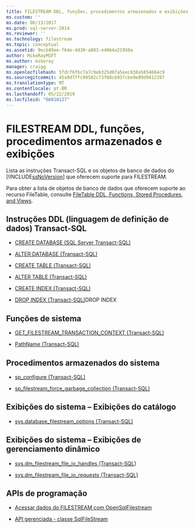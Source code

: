 ```yaml
---
title: FILESTREAM DDL, funções, procedimentos armazenados e exibições | Microsoft Docs
ms.custom: ''
ms.date: 06/13/2017
ms.prod: sql-server-2014
ms.reviewer: ''
ms.technology: filestream
ms.topic: conceptual
ms.assetid: 9ecb49ee-f64e-4d30-a803-e4064a21950a
author: MikeRayMSFT
ms.author: mikeray
manager: craigg
ms.openlocfilehash: 5fdcf6fbc7a7c9eb325d87a5eec838a5854664c9
ms.sourcegitcommit: 45a9d7ffc99502c73f08cb937cbe9e89d9412397
ms.translationtype: MT
ms.contentlocale: pt-BR
ms.lasthandoff: 05/22/2019
ms.locfileid: "66010127"
---
```

# <a name="filestream-ddl-functions-stored-procedures-and-views"></a>FILESTREAM DDL, funções, procedimentos armazenados e exibições
  Lista as instruções Transact-SQL e os objetos de banco de dados do [!INCLUDE[ssNoVersion](../../includes/ssnoversion-md.md)] que oferecem suporte para FILESTREAM.  
  
 Para obter a lista de objetos de banco de dados que oferecem suporte ao recurso FileTable, consulte [FileTable DDL, Functions, Stored Procedures, and Views](../views/views.md).  
  
##  <a name="ddl"></a> Instruções DDL (linguagem de definição de dados) Transact-SQL  
  
-   [CREATE DATABASE &#40;SQL Server Transact-SQL&#41;](/sql/t-sql/statements/create-database-sql-server-transact-sql)  
  
-   [ALTER DATABASE &#40;Transact-SQL&#41;](/sql/t-sql/statements/alter-database-transact-sql)  
  
-   [CREATE TABLE &#40;Transact-SQL&#41;](/sql/t-sql/statements/create-table-transact-sql)  
  
-   [ALTER TABLE &#40;Transact-SQL&#41;](/sql/t-sql/statements/alter-table-transact-sql)  
  
-   [CREATE INDEX &#40;Transact-SQL&#41;](/sql/t-sql/statements/create-index-transact-sql)  
  
-   [DROP INDEX &#40;Transact-SQL&#41;](/sql/t-sql/statements/drop-index-transact-sql)DROP INDEX  
  
##  <a name="func"></a> Funções de sistema  
  
-   [GET_FILESTREAM_TRANSACTION_CONTEXT &#40;Transact-SQL&#41;](/sql/t-sql/functions/get-filestream-transaction-context-transact-sql)  
  
-   [PathName &#40;Transact-SQL&#41;](/sql/relational-databases/system-functions/pathname-transact-sql)  
  
##  <a name="proc"></a> Procedimentos armazenados do sistema  
  
-   [sp_configure &#40;Transact-SQL&#41;](/sql/relational-databases/system-stored-procedures/sp-configure-transact-sql)  
  
-   [sp_filestream_force_garbage_collection &#40;Transact-SQL&#41;](/sql/relational-databases/system-stored-procedures/filestream-and-filetable-sp-filestream-force-garbage-collection)  
  
##  <a name="cat"></a> Exibições do sistema – Exibições do catálogo  
  
-   [sys.database_filestream_options &#40;Transact-SQL&#41;](/sql/relational-databases/system-catalog-views/sys-database-filestream-options-transact-sql)  
  
##  <a name="dmv"></a> Exibições do sistema – Exibições de gerenciamento dinâmico  
  
-   [sys.dm_filestream_file_io_handles &#40;Transact-SQL&#41;](/sql/relational-databases/system-dynamic-management-views/sys-dm-filestream-file-io-handles-transact-sql)  
  
-   [sys.dm_filestream_file_io_requests &#40;Transact-SQL&#41;](/sql/relational-databases/system-dynamic-management-views/sys-dm-filestream-file-io-requests-transact-sql)  
  
##  <a name="api"></a> APIs de programação  
  
-   [Acessar dados do FILESTREAM com OpenSqlFilestream](access-filestream-data-with-opensqlfilestream.md)  
  
-   [API gerenciada - classe SqlFileStream](https://go.microsoft.com/fwlink/?LinkId=220875)  
  
  
